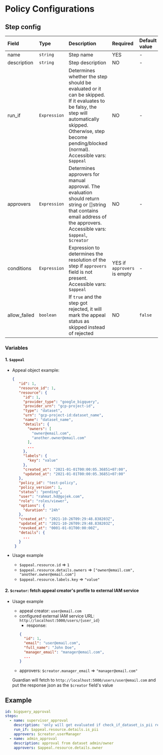 # Policy Configurations

## Step config

| Field | Type | Description | Required | Default value |
| :--- | :--- | :--- | :--- | :--- |
| name | `string` |Step name | YES | - |
| description | `string` | Step description | NO | - |
| run\_if | `Expression` | Determines whether the step should be evaluated or it can be skipped. If it evaluates to be falsy, the step will automatically skipped. Otherwise, step become pending/blocked (normal). Accessible vars: `$appeal` | NO | -
| approvers | `Expression` | Determines approvers for manual approval. The evaluation should return string or []string that contains email address of the approvers. Accessible vars: `$appeal`, `$creator` | NO | - |
| conditions | `Expression` | Expression to determines the resolution of the step if `approvers` field is not present. Accessible vars: `$appeal` | YES if `approvers` is empty | - |
| allow\_failed | `boolean` | If `true` and the step got rejected, it will mark the appeal status as skipped instead of rejected | NO | `false` |

### Variables

#### 1. `$appeal`
   * Appeal object example:

     ```json
     {
        "id": 1,
        "resource_id": 1,
        "resource": {
          "id": 1,
          "provider_type": "google_bigquery",
          "provider_urn": "gcp-project-id",
          "type": "dataset",
          "urn": "gcp-project-id:dataset_name",
          "name": "dataset_name",
          "details": {
            "owners": [
              "owner@email.com",
              "another.owner@email.com"
            ],
            ...
          },
          "labels": {
            "key": "value"
          },
          "created_at": "2021-01-01T00:00:05.36851+07:00",
          "updated_at": "2021-01-01T00:00:05.36851+07:00"
        },
        "policy_id": "test-policy",
        "policy_version": 1,
        "status": "pending",
        "user": "rahmat.hd@gojek.com",
        "role": "roles/viewer",
        "options": {
          "duration": "24h"
        },
        "created_at": "2021-10-26T09:29:48.838203Z",
        "updated_at": "2021-10-26T09:29:48.838203Z",
        "revoked_at": "0001-01-01T00:00:00Z",
        "details": {
          ...
        }
      }
     ```

   * Usage example
     * `$appeal.resource.id` =&gt; `1`
     * `$appeal.resource.details.owners` =&gt; `["owner@email.com", "another.owner@email.com"]`
     * `$appeal.resource.labels.key` =&gt; `"value"`

#### 2. `$creator`: fetch appeal creator's profile to external IAM service
   * Usage example
     * appeal creator: `user@email.com`
     * configured external IAM service URL: `http://localhost:5000/users/{user_id}`
       * response:
       ```json
       {
         "id": 1,
         "email": "user@email.com",
         "full_name": "John Doe",
         "manager_email": "manager@email.com",
         ...
       }
       ```
     * approvers: `$creator.manager_email` =&gt; `"manager@email.com"`

     Guardian will fetch to `http://localhost:5000/users/user@email.com` and put the response json as the `$creator` field's value

## Example

```yaml
id: bigquery_approval
steps:
  - name: supervisor_approval
    description: 'only will get evaluated if check_if_dataset_is_pii return true'
    run_if: $appeal.resource.details.is_pii
    approvers: $creator.userManager
  - name: admin_approval
    description: approval from dataset admin/owner
    approvers: $appeal.resource.details.owner
```
